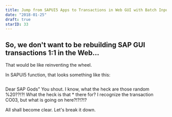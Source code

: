 ```yaml
---
title: Jump from SAPUI5 Apps to Transactions in Web GUI with Batch Input
date: "2018-01-25"
draft: true
starID: 33
---
```


## So, we don't want to be rebuilding SAP GUI transactions 1:1 in the Web...

That would be like reinventing the wheel.

In SAPUI5 function, that looks something like this:

```javascript

```

Dear SAP Gods" You shout. I know, what the heck are those random %20??!?! What the heck is that * there for? I recognize the transaction CO03, but what is going on here?!?!?!?

All shall become clear. Let's break it down.
